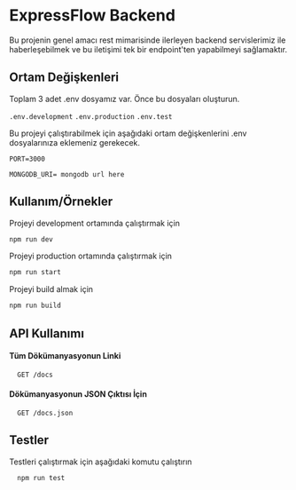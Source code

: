 
# ExpressFlow Backend

Bu projenin genel amacı rest mimarisinde ilerleyen backend servislerimiz ile haberleşebilmek ve bu iletişimi tek bir endpoint'ten yapabilmeyi sağlamaktır.


## Ortam Değişkenleri

Toplam 3 adet .env dosyamız var. Önce bu dosyaları oluşturun.

`.env.development`
`.env.production`
`.env.test`

Bu projeyi çalıştırabilmek için aşağıdaki ortam değişkenlerini .env dosyalarınıza eklemeniz gerekecek.

`PORT=3000`

`MONGODB_URI= mongodb url here`

  
## Kullanım/Örnekler

Projeyi development ortamında çalıştırmak için

```bash
npm run dev
```

  
Projeyi production ortamında çalıştırmak için

```bash
npm run start
```

Projeyi build almak için

```bash
npm run build
```
## API Kullanımı

#### Tüm Dökümanyasyonun Linki

```http
  GET /docs
```

#### Dökümanyasyonun JSON Çıktısı İçin

```http
  GET /docs.json
```

  
## Testler

Testleri çalıştırmak için aşağıdaki komutu çalıştırın

```bash
  npm run test
```

  